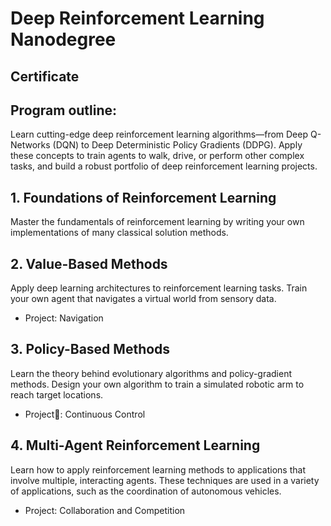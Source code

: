 # Deep Reinforcement Learning Nanodegree

## Certificate

## Program outline:

Learn cutting-edge deep reinforcement learning algorithms—from Deep  Q-Networks (DQN) to Deep Deterministic Policy Gradients (DDPG). Apply  these concepts to train agents to walk, drive, or perform other complex  tasks, and build a robust portfolio of deep reinforcement learning  projects.

## 1. Foundations of Reinforcement Learning

Master the fundamentals of reinforcement learning by writing your own implementations of many classical solution methods.

## 2. Value-Based Methods

Apply deep learning architectures to reinforcement learning tasks. Train your own agent that navigates a virtual world from sensory data.

- Project: Navigation

## 3. Policy-Based Methods

Learn the theory behind evolutionary algorithms and policy-gradient  methods. Design your own algorithm to train a simulated robotic arm to  reach target locations.

- Project: Continuous Control

## 4. Multi-Agent Reinforcement Learning

Learn how to apply reinforcement learning methods to applications that  involve multiple, interacting agents. These techniques are used in a  variety of applications, such as the coordination of autonomous  vehicles.

- Project: Collaboration and Competition

